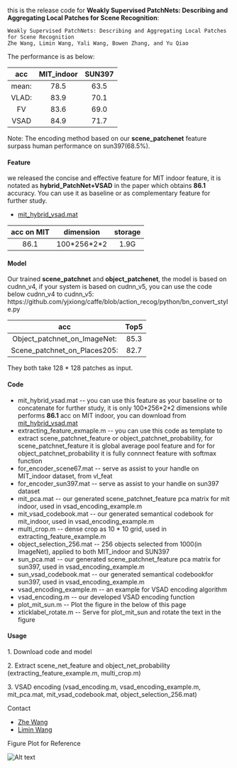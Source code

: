 <p>this is the release code for <strong>Weakly Supervised PatchNets: Describing and Aggregating Local Patches for Scene Recognition</strong>:</p>

<pre><code>Weakly Supervised PatchNets: Describing and Aggregating Local Patches for Scene Recognition
Zhe Wang, Limin Wang, Yali Wang, Bowen Zhang, and Yu Qiao
</code></pre>
<p>The performance is as below: </p> 
<table><thead>
<tr>
<th align="center">acc</th>
<th align="center">MIT_indoor</th>
<th align="center">SUN397</th>
</tr>
</thead><tbody>
<tr>
<td align="center">mean:</td>
<td align="center">78.5</td>
<td align="center">63.5</td>
</tr>
<tr>
<td align="center">VLAD:</td>
<td align="center">83.9</td>
<td align="center">70.1</td>
</tr>
<tr>
<td align="center">FV</td>
<td align="center">83.6</td>
<td align="center">69.0</td>
</tr>
<tr>
<td align="center">VSAD</td>
<td align="center">84.9</td>
<td align="center">71.7</td>
</tr>
</tbody></table>

<p>Note: The encoding method based on our <strong>scene_patchenet</strong> feature surpass human performance on sun397(68.5%).</p>
<h4>Feature</h4>
we released the concise and effective feature for MIT indoor feature, it is notated as <strong>hybrid_PatchNet+VSAD</strong> in the paper which obtains <strong>86.1</strong> accuracy. You can use it as baseline or as complementary feature for further study.
<ul>
<li><a href="http://mmlab.siat.ac.cn/mit_hybrid_vsad.mat">mit_hybrid_vsad.mat</a></li>
</ul>
<table><thead>
<tr>
<th align="center">acc on MIT</th>
<th align="center">dimension</th>
<th align="center">storage</th>
</tr>
</thead><tbody>
<tr>
<td align="center">86.1</td>
<td align="center">100*256*2*2</td>
<td align="center">1.9G</td>
</tr>
</tbody></table>


<h4>Model</h4>
<p>Our trained <strong>scene_patchnet</strong> and <strong>object_patchenet</strong>, the model is based on cudnn_v4, if your system is based on cudnn_v5, you can use the code below cudnn_v4 to cudnn_v5: https://github.com/yjxiong/caffe/blob/action_recog/python/bn_convert_style.py </p> 

<table><thead>
<tr>
<th align="center">acc</th>
<th align="center">Top5</th>
</tr>
</thead><tbody>
<tr>
<td align="center">Object_patchnet_on_ImageNet:</td>
<td align="center">85.3</td>
</tr>
<tr>
<td align="center">Scene_patchnet_on_Places205:</td>
<td align="center">82.7</td>
</tr>
</tbody></table>

<p>They both take 128 * 128 patches as input.</p>

<h4>Code</h4> 
<ul>
<li>mit_hybrid_vsad.mat     -- you can use this feature as your baseline or to concatenate for further study, it is only 100*256*2*2 dimensions while performs <strong>86.1</strong> acc on MIT indoor, you can download from <a href="http://mmlab.siat.ac.cn/mit_hybrid_vsad.mat">mit_hybrid_vsad.mat</a></li>
<li>extracting_feature_exmaple.m     -- you can use this code as template to extract scene_patchnet_feature or object_patchnet_probability, for scene_patchnet_feature it is global average pool feature and for for object_patchnet_probability it is fully connnect feature with softmax function</li>
<li>for_encoder_scene67.mat          -- serve as assist to your handle on MIT_indoor dataset, from vl_feat</li> 
<li>for_encoder_sun397.mat           -- serve as assist to your handle on sun397 dataset</li> 
<li>mit_pca.mat                      -- our generated scene_patchnet_feature pca matrix for mit indoor, used in vsad_encoding_example.m</li>
<li>mit_vsad_codebook.mat            -- our generated semantical codebook for mit_indoor, used in vsad_encoding_example.m</li> 
<li>multi_crop.m                     -- dense crop as 10 * 10 grid, used in extracting_feature_example.m</li> 
<li>object_selection_256.mat         -- 256 objects selected from 1000(in ImageNet), applied to both MIT_indoor and SUN397</li> 
<li>sun_pca.mat                      -- our generated scene_patchnet_feature pca matrix for sun397, used in vsad_encoding_example.m</li> 
<li>sun_vsad_codebook.mat            -- our generated semantical codebookfor sun397, used in vsad_encoding_example.m</li> 
<li>vsad_encoding_example.m          -- an example for VSAD encoding algorithm</li> 
<li>vsad_encoding.m                  -- our developed VSAD encoding function</li>
<li>plot_mit_sun.m                     -- Plot the figure in the below of this page</li>
<li>xticklabel_rotate.m                  -- Serve for plot_mit_sun and rotate the text in the figure</li>
</ul>

<h4>Usage</h4> 
<p>1. Download code and model</p>
<p>2. Extract scene_net_feature and object_net_probability (extracting_feature_example.m, multi_crop.m)</p>
<p>3. VSAD encoding (vsad_encoding.m, vsad_encoding_example.m, mit_pca.mat, mit_vsad_codebook.mat, object_selection_256.mat)</p>


<p>Contact </p>

<ul>
<li><a href="http://wangzheallen.github.io/">Zhe Wang</a></li>
<li><a href="http://wanglimin.github.io/">Limin Wang</a></li>
</ul>

<p> Figure Plot for Reference </p>

![Alt text](https://github.com/wangzheallen/vsad/blob/master/4.png)


</li>
</ul></h></td>
</tbody></th>
</tr>
</thead></table></p></code></pre></strong></p>
